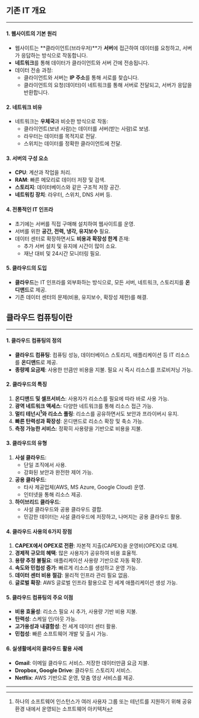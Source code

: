 ## 기존 IT 개요
---
#### 1. **웹사이트의 기본 원리**

- 웹사이트는 **클라이언트(브라우저)**가 **서버**에 접근하여 데이터를 요청하고, 서버가 응답하는 방식으로 작동합니다.
- **네트워크**를 통해 데이터가 클라이언트와 서버 간에 전송됩니다.
- 데이터 전송 과정:
    - 클라이언트와 서버는 **IP 주소**를 통해 서로를 찾습니다.
    - 클라이언트의 요청(데이터)이 네트워크를 통해 서버로 전달되고, 서버가 응답을 반환합니다.

#### 2. **네트워크 비유**

- 네트워크는 **우체국**과 비슷한 방식으로 작동:
    - 클라이언트(보낸 사람)는 데이터를 서버(받는 사람)로 보냄.
    - 라우터는 데이터를 목적지로 전달.
    - 스위치는 데이터를 정확한 클라이언트에 전달.

#### 3. **서버의 구성 요소**

- **CPU**: 계산과 작업을 처리.
- **RAM**: 빠른 메모리로 데이터 저장 및 검색.
- **스토리지**: 데이터베이스와 같은 구조적 저장 공간.
- **네트워킹 장치**: 라우터, 스위치, DNS 서버 등.

#### 4. **전통적인 IT 인프라**

- 초기에는 서버를 직접 구매해 설치하여 웹사이트를 운영.
- 서버를 위한 **공간, 전력, 냉각, 유지보수** 필요.
- 데이터 센터로 확장하면서도 **비용과 확장성 한계** 존재:
    - 추가 서버 설치 및 유지에 시간이 많이 소요.
    - 재난 대비 및 24시간 모니터링 필요.

#### 5. **클라우드의 도입**

- **클라우드**는 IT 인프라를 외부화하는 방식으로, 모든 서버, 네트워크, 스토리지를 **온디맨드**로 제공.
- 기존 데이터 센터의 문제(비용, 유지보수, 확장성 제한)를 해결.

## 클라우드 컴퓨팅이란
---
#### 1. **클라우드 컴퓨팅의 정의**

- **클라우드 컴퓨팅**: 컴퓨팅 성능, 데이터베이스 스토리지, 애플리케이션 등 IT 리소스를 **온디맨드**로 제공.
- **종량제 요금제**: 사용한 만큼만 비용을 지불. 필요 시 즉시 리소스를 프로비저닝 가능.

#### 2. **클라우드의 특징**

1. **온디맨드 및 셀프서비스**: 사용자가 리소스를 필요에 따라 바로 사용 가능.
2. **광역 네트워크 액세스**: 다양한 네트워크를 통해 리소스 접근 가능.
3. **멀티 테넌시[^1]와 리소스 풀링**: 리소스를 공유하면서도 보안과 프라이버시 유지.
4. **빠른 탄력성과 확장성**: 온디맨드로 리소스 확장 및 축소 가능.
5. **측정 가능한 서비스**: 정확히 사용량을 기반으로 비용을 지불.

#### 3. **클라우드의 유형**

1. **사설 클라우드**:
    - 단일 조직에서 사용.
    - 강화된 보안과 완전한 제어 가능.
2. **공용 클라우드**:
    - 타사 제공업체(AWS, MS Azure, Google Cloud) 운영.
    - 인터넷을 통해 리소스 제공.
3. **하이브리드 클라우드**:
    - 사설 클라우드와 공용 클라우드 결합.
    - 민감한 데이터는 사설 클라우드에 저장하고, 나머지는 공용 클라우드 활용.

#### 4. **클라우드 사용의 6가지 장점**

1. **CAPEX에서 OPEX로 전환**: 자본적 지출(CAPEX)을 운영비(OPEX)로 대체.
2. **경제적 규모의 혜택**: 많은 사용자가 공유하여 비용 효율적.
3. **용량 추정 불필요**: 애플리케이션 사용량 기반으로 자동 확장.
4. **속도와 민첩성 증가**: 빠르게 리소스를 생성하고 운영 가능.
5. **데이터 센터 비용 절감**: 물리적 인프라 관리 필요 없음.
6. **글로벌 확장**: AWS 글로벌 인프라 활용으로 전 세계 애플리케이션 생성 가능.

#### 5. **클라우드 컴퓨팅의 주요 이점**

- **비용 효율성**: 리소스 필요 시 추가, 사용량 기반 비용 지불.
- **탄력성**: 스케일 인/아웃 가능.
- **고가용성과 내결함성**: 전 세계 데이터 센터 활용.
- **민첩성**: 빠른 소프트웨어 개발 및 출시 가능.

#### 6. **실생활에서의 클라우드 활용 사례**

- **Gmail**: 이메일 클라우드 서비스. 저장한 데이터만큼 요금 지불.
- **Dropbox, Google Drive**: 클라우드 스토리지 서비스.
- **Netflix**: AWS 기반으로 운영, 맞춤 영상 서비스를 제공.
---
[^1]: 하나의 소프트웨어 인스턴스가 여러 사용자 그룹 또는 테넌트를 지원하기 위해 공유 환경 내에서 운영되는 소프트웨어 아키텍처
